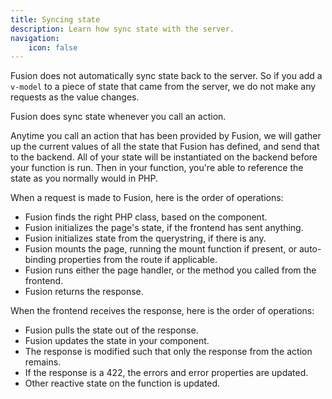 ```yaml
---
title: Syncing state
description: Learn how sync state with the server.
navigation:
    icon: false
---
```


Fusion does not automatically sync state back to the server. So if you add a `v-model` to a piece of state that came from the server, we do not make any requests as the value changes.

Fusion does sync state whenever you call an action.

Anytime you call an action that has been provided by Fusion, we will gather up the current values of all the state that Fusion has defined, and send that to the backend. All of your state will be instantiated on the backend before your function is run. Then in your function, you're able to reference the state as you normally would in PHP.

When a request is made to Fusion, here is the order of operations:

- Fusion finds the right PHP class, based on the component.
- Fusion initializes the page's state, if the frontend has sent anything.
- Fusion initializes state from the querystring, if there is any.
- Fusion mounts the page, running the mount function if present, or auto-binding properties from the route if applicable.
- Fusion runs either the page handler, or the method you called from the frontend.
- Fusion returns the response.

When the frontend receives the response, here is the order of operations:

- Fusion pulls the state out of the response.
- Fusion updates the state in your component.
- The response is modified such that only the response from the action remains.
- If the response is a 422, the errors and error properties are updated.
- Other reactive state on the function is updated.
